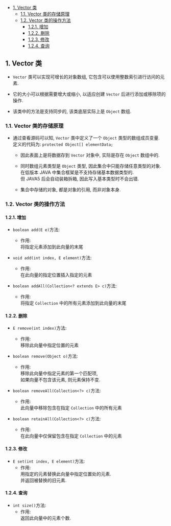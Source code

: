 <!-- TOC -->

- [1. Vector 类](#1-vector-类)
  - [1.1. Vector 类的存储原理](#11-vector-类的存储原理)
  - [1.2. Vector 类的操作方法](#12-vector-类的操作方法)
    - [1.2.1. 增加](#121-增加)
    - [1.2.2. 删除](#122-删除)
    - [1.2.3. 修改](#123-修改)
    - [1.2.4. 查询](#124-查询)

<!-- /TOC -->

## 1. Vector 类
- `Vector` 类可以实现可增长的对象数组, 它包含可以使用整数索引进行访问的元素.  

- 它的大小可以根据需要增大或缩小, 以适应创建 `Vector` 后进行添加或移除项的操作.

- 该类中的方法是支持同步的, 该类底层实际上是 `Object` 数组.

### 1.1. Vector 类的存储原理
- 通过查看源码可以知, `Vector` 类中定义了一个 `Object` 类型的数组成员变量.  
  定义的代码为: `protected Object[] elementData;`
  - 因此表面上是将数据存到 `Vector` 对象中, 实际是存在 `Object` 数组中的.  
  
  - 同时数组元素类型是 `Object` 类型, 因此集合中只能存储任意类型的对象.  
    在低版本 JAVA 中集合框架是不支持存储基本数据类型的.  
    但 JAVA5 后会自动装箱拆箱, 因此写入基本类型时不会出错.
  
  - 集合中存储的对象, 都是对象的引用, 而非对象本身.
  

### 1.2. Vector 类的操作方法

#### 1.2.1. 增加
- `boolean add(E e)`方法:  
  - 作用:  
    将指定元素添加到此向量的末尾

- `void	add(int index, E element)`方法:  
  - 作用:  
    在此向量的指定位置插入指定的元素

- `boolean addAll(Collection<? extends E> c)`方法:  
  - 作用:  
    将指定 `Collection` 中的所有元素添加到此向量的末尾

#### 1.2.2. 删除
- `E remove(int index)`方法:  
  - 作用:  
    移除此向量中指定位置的元素

- `boolean remove(Object o)`方法:  
  - 作用:  
    移除此向量中指定元素的第一个匹配项,  
    如果向量不包含该元素, 则元素保持不变.

- `boolean removeAll(Collection<?> c)`方法:  
  - 作用:  
    此向量中移除包含在指定 `Collection` 中的所有元素

- `boolean retainAll(Collection<?> c)`方法:  
  - 作用:  
    在此向量中仅保留包含在指定 `Collection` 中的元素

#### 1.2.3. 修改
- `E set(int index, E element)`方法:  
  - 作用:  
    用指定的元素替换此向量中指定位置处的元素.  
    并返回被替换的旧元素.


#### 1.2.4. 查询
- `int size()`方法:  
  - 作用:  
    返回此向量中的元素个数.